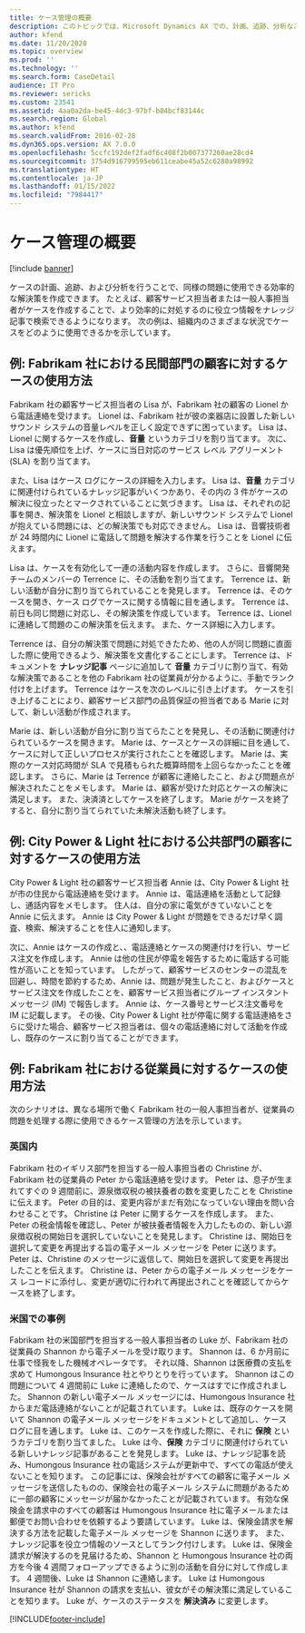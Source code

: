 ```yaml
---
title: ケース管理の概要
description: このトピックでは、Microsoft Dynamics AX での、計画、追跡、分析などのケース管理の概要を示します。
author: kfend
ms.date: 11/20/2020
ms.topic: overview
ms.prod: ''
ms.technology: ''
ms.search.form: CaseDetail
audience: IT Pro
ms.reviewer: sericks
ms.custom: 23541
ms.assetid: 4aa0a2da-be45-4dc3-97bf-b84bcf83144c
ms.search.region: Global
ms.author: kfend
ms.search.validFrom: 2016-02-28
ms.dyn365.ops.version: AX 7.0.0
ms.openlocfilehash: 5ccfc192def2fadf6c408f2b007377260ae28cd4
ms.sourcegitcommit: 3754d916799595eb611ceabe45a52c6280a98992
ms.translationtype: HT
ms.contentlocale: ja-JP
ms.lasthandoff: 01/15/2022
ms.locfileid: "7984417"
---
```

# <a name="case-management-overview"></a>ケース管理の概要

[!include [banner](../includes/banner.md)]

ケースの計画、追跡、および分析を行うことで、同様の問題に使用できる効率的な解決策を作成できます。 たとえば、顧客サービス担当者または一般人事担当者がケースを作成することで、より効率的に対処するのに役立つ情報をナレッジ記事で検索できるようになります。 次の例は、組織内のさまざまな状況でケースをどのように使用できるかを示しています。

## <a name="example-how-fabrikam-uses-cases-for-customers-in-the-private-sector"></a>例: Fabrikam 社における民間部門の顧客に対するケースの使用方法

Fabrikam 社の顧客サービス担当者の Lisa が、Fabrikam 社の顧客の Lionel から電話連絡を受けます。 Lionel は、Fabrikam 社が彼の楽器店に設置した新しいサウンド システムの音量レベルを正しく設定できずに困っています。 Lisa は、Lionel に関するケースを作成し、**音量** というカテゴリを割り当てます。 次に、Lisa は優先順位を上げ、ケースに当日対応のサービス レベル アグリーメント (SLA) を割り当てます。 

また、Lisa はケース ログにケースの詳細を入力します。 Lisa は、**音量** カテゴリに関連付けられているナレッジ記事がいくつかあり、その内の 3 件がケースの解決に役立ったとマークされていることに気づきます。 Lisa は、それぞれの記事を開き、解決策を Lionel と相談しますが、新しいサウンド システムで Lionel が抱えている問題には、どの解決策でも対応できません。 Lisa は、音響技術者が 24 時間内に Lionel に電話して問題を解決する作業を行うことを Lionel に伝えます。 

Lisa は、ケースを有効化して一連の活動内容を作成します。 さらに、音響開発チームのメンバーの Terrence に、その活動を割り当てます。 Terrence は、新しい活動が自分に割り当てられていることを発見します。 Terrence は、そのケースを開き、ケース ログでケースに関する情報に目を通します。 Terrence は、前日も同じ問題に対応し、その解決策を作成しています。 Terrence は、Lionel に連絡して問題のこの解決策を伝えます。 また、ケース詳細に入力します。 

Terrence は、自分の解決策で問題に対処できたため、他の人が同じ問題に直面した際に使用できるよう、解決策を文書化することにします。 Terrence は、ドキュメントを **ナレッジ記事** ページに追加して **音量** カテゴリに割り当て、有効な解決策であることを他の Fabrikam 社の従業員が分かるように、手動でランク付けを上げます。 Terrence はケースを次のレベルに引き上げます。 ケースを引き上げることにより、顧客サービス部門の品質保証の担当者である Marie に対して、新しい活動が作成されます。 

Marie は、新しい活動が自分に割り当てらたことを発見し、その活動に関連付けられているケースを開きます。 Marie は、ケースとケースの詳細に目を通して、ケースに対して正しいプロセスが実行されたことを確認します。 Marie は、実際のケース対応時間が SLA で見積もられた概算時間を上回らなかったことを確認します。 さらに、Marie は Terrence が顧客に連絡したこと、および問題点が解決されたことをメモします。 Marie は、顧客が受けた対応とケースの解決に満足します。 また、決済済としてケースを終了します。 Marie がケースを終了すると、自分に割り当てられていた未解決活動も終了します。

## <a name="example-how-city-power--light-uses-cases-for-customers-in-the-public-sector"></a>例: City Power & Light 社における公共部門の顧客に対するケースの使用方法

City Power & Light 社の顧客サービス担当者 Annie は、City Power & Light 社が市の住民から電話連絡を受けます。 Annie は、電話連絡を活動として記録し、通話内容をメモします。 住人は、自分の家に電気がきていないことを Annie に伝えます。 Annie は City Power & Light が問題をできるだけ早く調査、検索、解決することを住人に通知します。 

次に、Annie はケースの作成と、、電話連絡とケースの関連付けを行い、サービス注文を作成します。 Annie は他の住民が停電を報告するために電話する可能性が高いことを知っています。 したがって、顧客サービスのセンターの混乱を回避し、時間を節約するため、Annie は、問題が発生したこと、およびケースとサービス注文を作成したことを、顧客サービス担当者にグループ インスタント メッセージ (IM) で報告します。 Annie は、ケース番号とサービス注文番号を IM に記載します。 その後、City Power & Light 社が停電に関する電話連絡をさらに受けた場合、顧客サービス担当者は、個々の電話連絡に対して活動を作成し、既存のケースに割り当てることができます。

## <a name="example-how-fabrikam-uses-cases-for-employees"></a>例: Fabrikam 社における従業員に対するケースの使用方法

次のシナリオは、異なる場所で働く Fabrikam 社の一般人事担当者が、従業員の問題を処理する際に使用できるケース管理の方法を示しています。

### <a name="in-great-britain"></a>英国内

Fabrikam 社のイギリス部門を担当する一般人事担当者の Christine が、Fabrikam 社の従業員の Peter から電話連絡を受けます。 Peter は、息子が生まれてすぐの 9 週間前に、源泉徴収税の被扶養者の数を変更したことを Christine に伝えます。 Peter の目的は、変更内容がまだ有効になっていない理由を問い合わせることです。 Christine は Peter に関するケースを作成します。 また、Peter の税金情報を確認し、Peter が被扶養者情報を入力したものの、新しい源泉徴収税の開始日を選択していないことを発見します。 Christine は、開始日を選択して変更を再提出する旨の電子メール メッセージを Peter に送ります。 Peter は、Christine のメッセージに返信して、開始日を選択して変更を再提出したことを伝えます。 Christine は、Peter からの電子メール メッセージをケース レコードに添付し、変更が適切に行われて再提出されことを確認してからケースを終了します。

### <a name="in-the-united-states"></a>米国での事例

Fabrikam 社の米国部門を担当する一般人事担当者の Luke が、Fabrikam 社の従業員の Shannon から電子メールを受け取ります。 Shannon は、6 か月前に仕事で怪我をした機械オペレータです。 それ以降、Shannon は医療費の支払を求めて Humongous Insurance 社とやりとりを行っています。 Shannon はこの問題について 4 週間前に Luke に連絡したので、ケースはすでに作成されました。 Shannon の新しい電子メール メッセージには、Humongous Insurance 社からまだ電話連絡がないことが記載されています。 Luke は、既存のケースを開いて Shannon の電子メール メッセージをドキュメントとして追加し、ケース ログに目を通します。 Luke は、このケースを作成した際に、それに **保険** というカテゴリを割り当てました。 Luke は今、**保険** カテゴリに関連付けられている新しいナレッジ記事があることを発見します。 Luke は、ナレッジ記事を読み、Humongous Insurance 社の電話システムが更新中で、すべての電話が使えないことを知ります。 この記事には、保険会社がすべての顧客に電子メール メッセージを送信したものの、保険会社の電子メール システムに問題があるために一部の顧客にメッセージが届かなかったことが記載されています。 有効な保険金を請求中のすべての顧客は Humongous Insurance 社に電子メールまたは郵便でお問い合わせを依頼するよう要請しています。 Luke は、保険金請求を解決する方法を記載した電子メール メッセージを Shannon に送ります。 また、ナレッジ記事を役立つ情報のソースとしてランク付けします。 Luke は、保険金請求が解決するのを見届けるため、Shannon と Humongous Insurance 社の両方を今後 4 週間フォローアップできるように別の活動を自分に対して作成します。 4 週間後、Luke は Shannon に連絡します。 Luke は Humongous Insurance 社が Shannon の請求を支払い、彼女がその解決策に満足していることを知ります。 Luke が、ケースのステータスを **解決済み** に変更します。


[!INCLUDE[footer-include](../../../includes/footer-banner.md)]